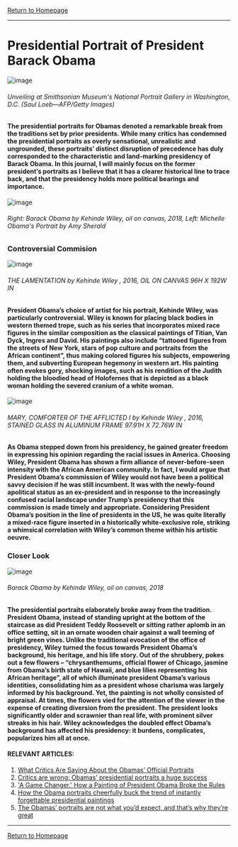 [Return to Homepage](https://timmypoyu.github.io)
- - - -
# Presidential Portrait of President Barack Obama
![image](https://github.com/Timmypoyu/Timmypoyu.github.io/blob/master/artmemo4/obama1.jpeg?raw=true)
###### Unveiling at Smithsonian Museum's National Portrait Gallery in Washington, D.C. (Saul Loeb—AFP/Getty Images)
#### The presidential portraits for Obamas denoted a remarkable break from the traditions set by prior presidents. While many critics has condemned the presidential portraits as overly sensational, unrealistic and ungrounded, these portraits’ distinct disruption of precedence has duly corresponded to the characteristic and land-marking presidency of Barack Obama. In this journal, I will mainly focus on the former president’s portraits as I believe that it has a clearer historical line to trace back, and that the presidency holds more political bearings and importance.
![image](https://github.com/Timmypoyu/Timmypoyu.github.io/blob/master/artmemo4/obama3.jpg?raw=true)
###### Right: Barack Obama by Kehinde Wiley, oil on canvas, 2018, Left: Michelle Obama's Portrait by Amy Sherald

### **Controversial Commision**
![image](https://github.com/Timmypoyu/Timmypoyu.github.io/blob/master/artmemo4/0676_1-749x1024.jpg?raw=true)
###### THE LAMENTATION by Kehinde Wiley , 2016, OIL ON CANVAS 96H X 192W IN

#### President Obama’s choice of artist for his portrait, Kehinde Wiley, was particularly controversial. Wiley is known for placing black bodies in western themed trope, such as his series that incorporates mixed race figures in the similar composition as the classical paintings of Titian, Van Dyck, Ingres and David. His paintings also include “tattooed figures from the streets of New York, stars of pop culture and portraits from the African continent”, thus making colored figures his subjects, empowering them, and subverting European hegemony in western art. His painting often evokes gory, shocking images, such as his rendition of the Judith holding the bloodied head of Holofernes that is depicted as a black woman holding the severed cranium of a white woman. 

![image](https://github.com/Timmypoyu/Timmypoyu.github.io/blob/master/artmemo4/DownPPreduced-1024x512.jpg?raw=true)
###### MARY, COMFORTER OF THE AFFLICTED I by Kehinde Wiley , 2016, STAINED GLASS IN ALUMINUM FRAME 97.91H X 72.76W IN

#### As Obama stepped down from his presidency, he gained greater freedom in expressing his opinion regarding the racial issues in America. Choosing Wiley, President Obama has shown a firm alliance of never-before-seen intensity with the African American community. In fact, I would argue that President Obama’s commission of Wiley would not have been a political savvy decision if he was still incumbent. It was with the newly-found apolitical status as an ex-president and in response to the increasingly confused racial landscape under Trump’s presidency that this commission is made timely and appropriate. Considering President Obama’s position in the line of presidents in the US, he was quite literally a mixed-race figure inserted in a historically white-exclusive role, striking a whimsical correlation with Wiley’s common theme within his artistic oeuvre. 

### **Closer Look**
![image](https://github.com/Timmypoyu/Timmypoyu.github.io/blob/master/artmemo4/obama2.jpg?raw=true)
###### Barack Obama by Kehinde Wiley, oil on canvas, 2018

#### The presidential portraits elaborately broke away from the tradition. President Obama, instead of standing upright at the bottom of the staircase as did President Teddy Roosevelt or sitting rather aplomb in an office setting, sit in an ornate wooden chair against a wall teeming of bright green vines. Unlike the traditional evocation of the office of presidency, Wiley turned the focus towards President Obama’s background, his heritage, and his life story. Out of the shrubbery, pokes out a few flowers – “chrysanthemums, official flower of Chicago, jasmine from Obama’s birth state of Hawaii, and blue lilies representing his African heritage”, all of which illuminate president Obama’s various identities, consolidating him as a president whose charisma was largely informed by his background. Yet, the painting is not wholly consisted of appraisal. At times, the flowers vied for the attention of the viewer in the expense of creating diversion from the president. The president looks significantly older and scrawnier than real life, with prominent silver streaks in his hair. Wiley acknowledges the doubled effect Obama’s background has affected his presidency: it burdens, complicates, popularizes him all at once. 

#### RELEVANT ARTICLES:
1. [What Critics Are Saying About the Obamas’ Official Portraits](http://observer.com/2018/02/critic-reviews-of-obamas-official-portraits-by-kehinde-wiley-amy-sherald/)
2. [Critics are wrong: Obamas’ presidential portraits a huge success](https://nypost.com/2018/02/21/the-critics-are-wrong-the-obamas-presidential-portraits-are-a-huge-success/)
3. ['A Game Changer.' How a Painting of President Obama Broke the Rules](http://time.com/5158961/obama-portrait-kehinde-wiley-amy-sherald-interview/)
4. [How the Obama portraits cheerfully buck the trend of instantly forgettable presidential paintings](http://www.latimes.com/entertainment/arts/la-et-cm-obama-wiley-sherald-20180213-story.html)
5. [The Obamas’ portraits are not what you’d expect, and that’s why they’re great](https://www.washingtonpost.com/entertainment/museums/obamas-portraits-unveiled-for-americans-presidents-exhibition/2018/02/12/d9f3691a-1000-11e8-8ea1-c1d91fcec3fe_story.html?noredirect=on&utm_term=.d0ed21cebecd)
- - - -
[Return to Homepage](https://timmypoyu.github.io)
